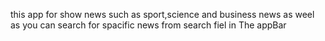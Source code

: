 this app for show news such as sport,science and business news as weel as you can search for spacific news from search fiel in The appBar
